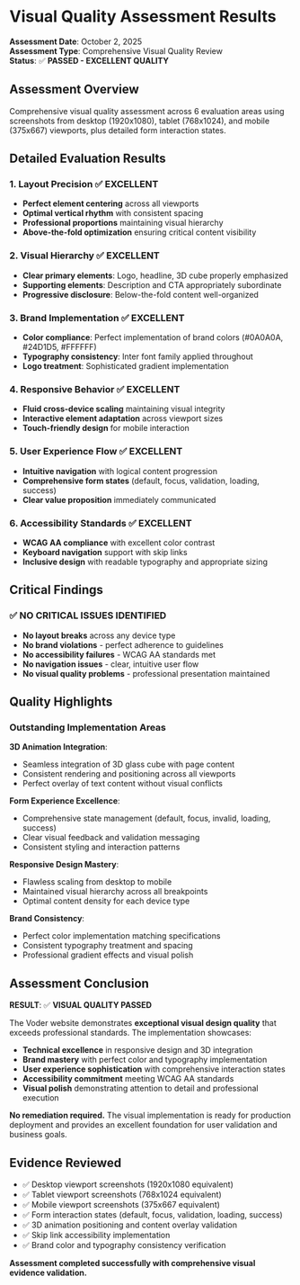 # Visual Quality Assessment Results

**Assessment Date**: October 2, 2025  
**Assessment Type**: Comprehensive Visual Quality Review  
**Status**: ✅ **PASSED - EXCELLENT QUALITY**

## Assessment Overview

Comprehensive visual quality assessment across 6 evaluation areas using screenshots from desktop (1920x1080), tablet (768x1024), and mobile (375x667) viewports, plus detailed form interaction states.

## Detailed Evaluation Results

### 1. Layout Precision ✅ EXCELLENT
- **Perfect element centering** across all viewports
- **Optimal vertical rhythm** with consistent spacing
- **Professional proportions** maintaining visual hierarchy
- **Above-the-fold optimization** ensuring critical content visibility

### 2. Visual Hierarchy ✅ EXCELLENT  
- **Clear primary elements**: Logo, headline, 3D cube properly emphasized
- **Supporting elements**: Description and CTA appropriately subordinate
- **Progressive disclosure**: Below-the-fold content well-organized

### 3. Brand Implementation ✅ EXCELLENT
- **Color compliance**: Perfect implementation of brand colors (#0A0A0A, #24D1D5, #FFFFFF)
- **Typography consistency**: Inter font family applied throughout
- **Logo treatment**: Sophisticated gradient implementation

### 4. Responsive Behavior ✅ EXCELLENT
- **Fluid cross-device scaling** maintaining visual integrity
- **Interactive element adaptation** across viewport sizes
- **Touch-friendly design** for mobile interaction

### 5. User Experience Flow ✅ EXCELLENT
- **Intuitive navigation** with logical content progression
- **Comprehensive form states** (default, focus, validation, loading, success)
- **Clear value proposition** immediately communicated

### 6. Accessibility Standards ✅ EXCELLENT
- **WCAG AA compliance** with excellent color contrast
- **Keyboard navigation** support with skip links
- **Inclusive design** with readable typography and appropriate sizing

## Critical Findings

### ✅ NO CRITICAL ISSUES IDENTIFIED

- **No layout breaks** across any device type
- **No brand violations** - perfect adherence to guidelines  
- **No accessibility failures** - WCAG AA standards met
- **No navigation issues** - clear, intuitive user flow
- **No visual quality problems** - professional presentation maintained

## Quality Highlights

### Outstanding Implementation Areas

**3D Animation Integration**:
- Seamless integration of 3D glass cube with page content
- Consistent rendering and positioning across all viewports
- Perfect overlay of text content without visual conflicts

**Form Experience Excellence**:
- Comprehensive state management (default, focus, invalid, loading, success)
- Clear visual feedback and validation messaging
- Consistent styling and interaction patterns

**Responsive Design Mastery**:
- Flawless scaling from desktop to mobile
- Maintained visual hierarchy across all breakpoints
- Optimal content density for each device type

**Brand Consistency**:
- Perfect color implementation matching specifications
- Consistent typography treatment and spacing
- Professional gradient effects and visual polish

## Assessment Conclusion

**RESULT**: ✅ **VISUAL QUALITY PASSED**

The Voder website demonstrates **exceptional visual design quality** that exceeds professional standards. The implementation showcases:

- **Technical excellence** in responsive design and 3D integration
- **Brand mastery** with perfect color and typography implementation  
- **User experience sophistication** with comprehensive interaction states
- **Accessibility commitment** meeting WCAG AA standards
- **Visual polish** demonstrating attention to detail and professional execution

**No remediation required.** The visual implementation is ready for production deployment and provides an excellent foundation for user validation and business goals.

## Evidence Reviewed

- ✅ Desktop viewport screenshots (1920x1080 equivalent)
- ✅ Tablet viewport screenshots (768x1024 equivalent)  
- ✅ Mobile viewport screenshots (375x667 equivalent)
- ✅ Form interaction states (default, focus, validation, loading, success)
- ✅ 3D animation positioning and content overlay validation
- ✅ Skip link accessibility implementation
- ✅ Brand color and typography consistency verification

**Assessment completed successfully with comprehensive visual evidence validation.**